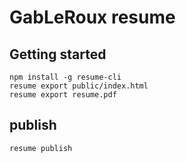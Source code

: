 # GabLeRoux resume

## Getting started

    npm install -g resume-cli
    resume export public/index.html
    resume export resume.pdf

## publish

    resume publish
